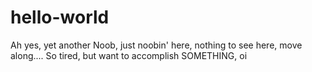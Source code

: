 # hello-world
Ah yes, yet another Noob, just noobin' here, nothing to see here, move along.... 
So tired, but want to accomplish SOMETHING, oi
